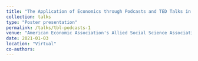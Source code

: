 ```yaml
---
title: "The Application of Economics through Podcasts and TED Talks in Principles of Microeconomics and Environmental Economics in a Team-Based Learning Setting"
collection: talks
type: "Poster presentation"
permalink: /talks/tbl-podcasts-1
venue: "American Economic Association's Allied Social Science Association Virtual Conference"
date: 2021-01-03
location: "Virtual"
co-authors: 
---
```


